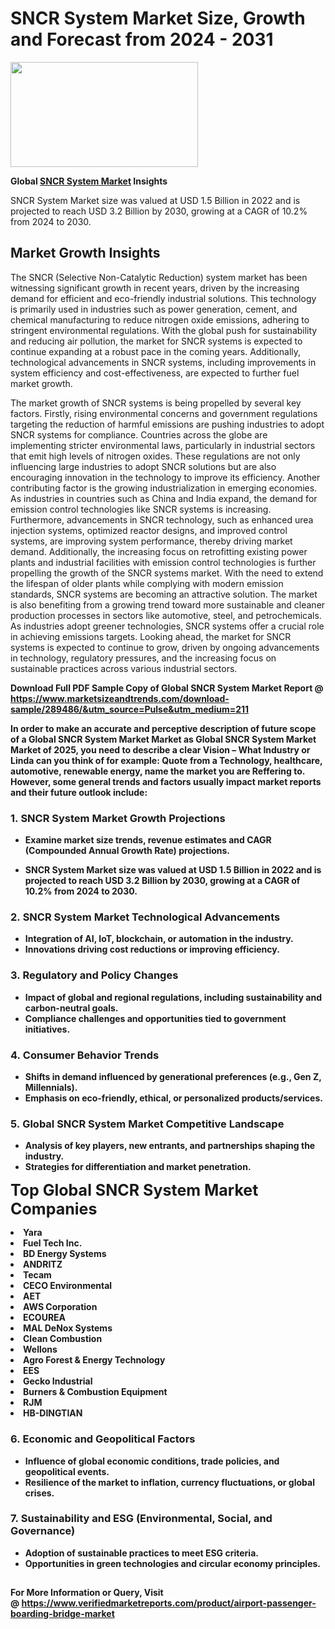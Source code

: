 <H1>SNCR System Market Size, Growth and Forecast from 2024 - 2031</H1><img class="aligncenter size-medium wp-image-584254" src="https://thirdeyenews.in/wp-content/uploads/2024/09/Global-Market-Research-300x168.jpeg" alt="" width="300" height="168" /><p><strong>Global&nbsp;<a href="https://www.marketsizeandtrends.com/download-sample/289486/&amp;utm_source=Pulse&amp;utm_medium=211">SNCR System Market</a> Insights</strong></p><p>SNCR System Market size was valued at USD 1.5 Billion in 2022 and is projected to reach USD 3.2 Billion by 2030, growing at a CAGR of 10.2% from 2024 to 2030.</p><p><h2>Market Growth Insights</h2> <p>The SNCR (Selective Non-Catalytic Reduction) system market has been witnessing significant growth in recent years, driven by the increasing demand for efficient and eco-friendly industrial solutions. This technology is primarily used in industries such as power generation, cement, and chemical manufacturing to reduce nitrogen oxide emissions, adhering to stringent environmental regulations. With the global push for sustainability and reducing air pollution, the market for SNCR systems is expected to continue expanding at a robust pace in the coming years. Additionally, technological advancements in SNCR systems, including improvements in system efficiency and cost-effectiveness, are expected to further fuel market growth.</p> <p><strong></strong></p> <p>The market growth of SNCR systems is being propelled by several key factors. Firstly, rising environmental concerns and government regulations targeting the reduction of harmful emissions are pushing industries to adopt SNCR systems for compliance. Countries across the globe are implementing stricter environmental laws, particularly in industrial sectors that emit high levels of nitrogen oxides. These regulations are not only influencing large industries to adopt SNCR solutions but are also encouraging innovation in the technology to improve its efficiency. Another contributing factor is the growing industrialization in emerging economies. As industries in countries such as China and India expand, the demand for emission control technologies like SNCR systems is increasing. Furthermore, advancements in SNCR technology, such as enhanced urea injection systems, optimized reactor designs, and improved control systems, are improving system performance, thereby driving market demand. Additionally, the increasing focus on retrofitting existing power plants and industrial facilities with emission control technologies is further propelling the growth of the SNCR systems market. With the need to extend the lifespan of older plants while complying with modern emission standards, SNCR systems are becoming an attractive solution. The market is also benefiting from a growing trend toward more sustainable and cleaner production processes in sectors like automotive, steel, and petrochemicals. As industries adopt greener technologies, SNCR systems offer a crucial role in achieving emissions targets. Looking ahead, the market for SNCR systems is expected to continue to grow, driven by ongoing advancements in technology, regulatory pressures, and the increasing focus on sustainable practices across various industrial sectors. <p><strong></p><p><span class=""><strong>Download Full PDF Sample Copy of Global SNCR System Market Report</strong> @ <a href="https://www.marketsizeandtrends.com/download-sample/289486/&amp;utm_source=Pulse&amp;utm_medium=211" target="_blank">https://www.marketsizeandtrends.com/download-sample/289486/&amp;utm_source=Pulse&amp;utm_medium=211</a></span></p><p>In order to make an accurate and perceptive description of future scope of a Global&nbsp;SNCR System Market Market as Global&nbsp;SNCR System Market Market of 2025, you need to describe a clear Vision &ndash; What Industry or Linda can you think of for example: Quote from a Technology, healthcare, automotive, renewable energy, name the market you are Reffering to. However, some general trends and factors usually impact market reports and their future outlook include:</p><h3>1.&nbsp;<strong>SNCR System Market Growth Projections</strong></h3><ul><li>Examine market size trends, revenue estimates and CAGR (Compounded Annual Growth Rate) projections.</li><li><p>SNCR System Market size was valued at USD 1.5 Billion in 2022 and is projected to reach USD 3.2 Billion by 2030, growing at a CAGR of 10.2% from 2024 to 2030.</p></li></ul><h3>2.&nbsp;<strong>SNCR System Market Technological Advancements</strong></h3><ul><li>Integration of AI, IoT, blockchain, or automation in the industry.</li><li>Innovations driving cost reductions or improving efficiency.</li></ul><h3>3.&nbsp;<strong>Regulatory and Policy Changes</strong></h3><ul><li>Impact of global and regional regulations, including sustainability and carbon-neutral goals.</li><li>Compliance challenges and opportunities tied to government initiatives.</li></ul><h3>4.&nbsp;<strong>Consumer Behavior Trends</strong></h3><ul><li>Shifts in demand influenced by generational preferences (e.g., Gen Z, Millennials).</li><li>Emphasis on eco-friendly, ethical, or personalized products/services.</li></ul><h3>5.&nbsp;<strong>Global SNCR System Market Competitive Landscape</strong></h3><ul><li>Analysis of key players, new entrants, and partnerships shaping the industry.</li><li>Strategies for differentiation and market penetration.</li></ul><p data-pm-slice="1 1 []"><span style="color: inherit; font-family: inherit; font-size: 25px;">Top Global SNCR System Market Companies</span></p><div class="" data-test-id=""><p><li>Yara</li><li> Fuel Tech Inc.</li><li> BD Energy Systems</li><li> ANDRITZ</li><li> Tecam</li><li> CECO Environmental</li><li> AET</li><li> AWS Corporation</li><li> ECOUREA</li><li> MAL DeNox Systems</li><li> Clean Combustion</li><li> Wellons</li><li> Agro Forest & Energy Technology</li><li> EES</li><li> Gecko Industrial</li><li> Burners & Combustion Equipment</li><li> RJM</li><li> HB-DINGTIAN</li></p></div><h3>6.&nbsp;<strong>Economic and Geopolitical Factors</strong></h3><ul><li>Influence of global economic conditions, trade policies, and geopolitical events.</li><li>Resilience of the market to inflation, currency fluctuations, or global crises.</li></ul><h3>7.&nbsp;<strong>Sustainability and ESG (Environmental, Social, and Governance)</strong></h3><ul><li>Adoption of sustainable practices to meet ESG criteria.</li><li>Opportunities in green technologies and circular economy principles.</li></ul><h2><strong style="font-size: 14px;">For More Information or Query, Visit @&nbsp;</strong><a style="background-color: #ffffff; font-size: 14px;" href="https://www.marketsizeandtrends.com/report/sncr-system-market/" target="_blank">https://www.verifiedmarketreports.com/product/airport-passenger-boarding-bridge-market</a></h2>
